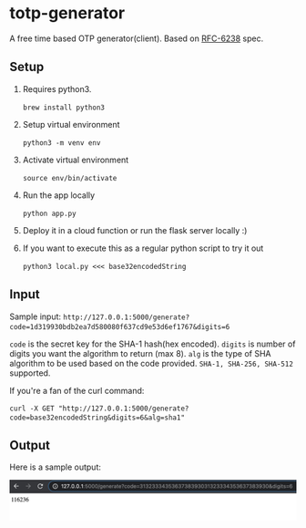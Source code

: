 # totp-generator
A free time based OTP generator(client). Based on [RFC-6238](https://tools.ietf.org/html/rfc6238) spec.

## Setup
1. Requires python3.

    `brew install python3`
2. Setup virtual environment

    `python3 -m venv env`

3. Activate virtual environment

    `source env/bin/activate`
4. Run the app locally

    `python app.py`

5. Deploy it in a cloud function or run the flask server locally :)
6. If you want to execute this as a regular python script to try it out

    `python3 local.py <<< base32encodedString`

## Input

Sample input:
`http://127.0.0.1:5000/generate?code=1d319930bdb2ea7d580080f637cd9e53d6ef1767&digits=6`

`code` is the secret key for the SHA-1 hash(hex encoded).
`digits` is number of digits you want the algorithm to return (max 8).
`alg` is the type of SHA algorithm to be used based on the code provided. `SHA-1, SHA-256, SHA-512` supported.

If you're a fan of the curl command:

```
curl -X GET "http://127.0.0.1:5000/generate?code=base32encodedString&digits=6&alg=sha1"
```

## Output
Here is a sample output:

![img](sample.png)
